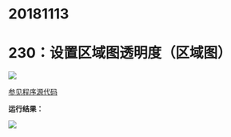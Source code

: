 # 20181113

# 230：设置区域图透明度（区域图）

<img src="http://image.renkaigis.com/keepcoding/2018111301.png">

<a href="https://github.com/renkaigis/KeepCoding/tree/master/2018/11/13" target="_blank">参见程序源代码</a>

**运行结果：**

<img src="http://image.renkaigis.com/keepcoding/2018111302.png">